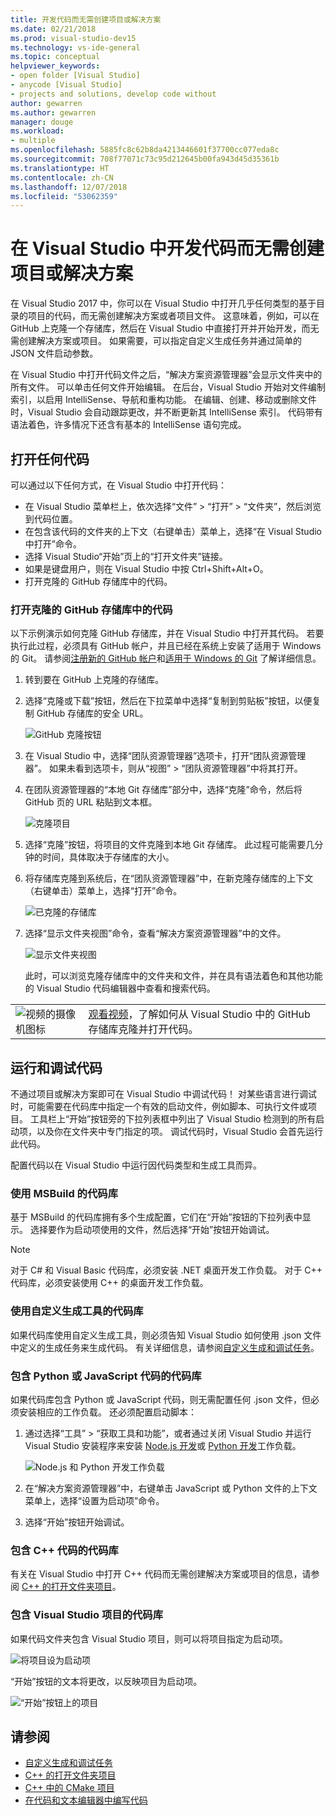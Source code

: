 ```yaml
---
title: 开发代码而无需创建项目或解决方案
ms.date: 02/21/2018
ms.prod: visual-studio-dev15
ms.technology: vs-ide-general
ms.topic: conceptual
helpviewer_keywords:
- open folder [Visual Studio]
- anycode [Visual Studio]
- projects and solutions, develop code without
author: gewarren
ms.author: gewarren
manager: douge
ms.workload:
- multiple
ms.openlocfilehash: 5885fc8c62b8da4213446601f37700cc077eda8c
ms.sourcegitcommit: 708f77071c73c95d212645b00fa943d45d35361b
ms.translationtype: HT
ms.contentlocale: zh-CN
ms.lasthandoff: 12/07/2018
ms.locfileid: "53062359"
---
```

# <a name="develop-code-in-visual-studio-without-projects-or-solutions"></a>在 Visual Studio 中开发代码而无需创建项目或解决方案

在 Visual Studio 2017 中，你可以在 Visual Studio 中打开几乎任何类型的基于目录的项目的代码，而无需创建解决方案或者项目文件。 这意味着，例如，可以在 GitHub 上克隆一个存储库，然后在 Visual Studio 中直接打开并开始开发，而无需创建解决方案或项目。 如果需要，可以指定自定义生成任务并通过简单的 JSON 文件启动参数。

在 Visual Studio 中打开代码文件之后，“解决方案资源管理器”会显示文件夹中的所有文件。 可以单击任何文件开始编辑。 在后台，Visual Studio 开始对文件编制索引，以启用 IntelliSense、导航和重构功能。 在编辑、创建、移动或删除文件时，Visual Studio 会自动跟踪更改，并不断更新其 IntelliSense 索引。 代码带有语法着色，许多情况下还含有基本的 IntelliSense 语句完成。

## <a name="open-any-code"></a>打开任何代码

可以通过以下任何方式，在 Visual Studio 中打开代码：

- 在 Visual Studio 菜单栏上，依次选择“文件” > “打开” > “文件夹”，然后浏览到代码位置。
- 在包含该代码的文件夹的上下文（右键单击）菜单上，选择“在 Visual Studio 中打开”命令。
- 选择 Visual Studio“开始”页上的“打开文件夹”链接。
- 如果是键盘用户，则在 Visual Studio 中按 Ctrl+Shift+Alt+O。
- 打开克隆的 GitHub 存储库中的代码。

### <a name="to-open-code-from-a-cloned-github-repo"></a>打开克隆的 GitHub 存储库中的代码

以下示例演示如何克隆 GitHub 存储库，并在 Visual Studio 中打开其代码。 若要执行此过程，必须具有 GitHub 帐户，并且已经在系统上安装了适用于 Windows 的 Git。 请参阅[注册新的 GitHub 帐户](https://help.github.com/articles/signing-up-for-a-new-github-account/)和[适用于 Windows 的 Git](https://git-for-windows.github.io/) 了解详细信息。

1. 转到要在 GitHub 上克隆的存储库。

1. 选择“克隆或下载”按钮，然后在下拉菜单中选择“复制到剪贴板”按钮，以便复制 GitHub 存储库的安全 URL。

   ![GitHub 克隆按钮](./media/VSIDE_Code_Clone.png)

1. 在 Visual Studio 中，选择“团队资源管理器”选项卡，打开“团队资源管理器”。 如果未看到选项卡，则从“视图” > “团队资源管理器”中将其打开。

1. 在团队资源管理器的“本地 Git 存储库”部分中，选择“克隆”命令，然后将 GitHub 页的 URL 粘贴到文本框。

   ![克隆项目](./media/VSIDE_Code_Clone2.png)

1. 选择“克隆”按钮，将项目的文件克隆到本地 Git 存储库。 此过程可能需要几分钟的时间，具体取决于存储库的大小。

1. 将存储库克隆到系统后，在“团队资源管理器”中，在新克隆存储库的上下文（右键单击）菜单上，选择“打开”命令。

   ![已克隆的存储库](./media/VSIDE_Code_Clone3.png)

1. 选择“显示文件夹视图”命令，查看“解决方案资源管理器”中的文件。

   ![显示文件夹视图](./media/VSIDE_Code_Clone3_show.png)

   此时，可以浏览克隆存储库中的文件夹和文件，并在具有语法着色和其他功能的 Visual Studio 代码编辑器中查看和搜索代码。

| | |
|---------|---------|
| ![视频的摄像机图标](../install/media/video-icon.png)| [观看视频](https://mva.microsoft.com/en-us/training-courses/getting-started-with-visual-studio-2017-17798?l=lp3TOKD6D_6711787171)，了解如何从 Visual Studio 中的 GitHub 存储库克隆并打开代码。 |

## <a name="run-and-debug-your-code"></a>运行和调试代码

不通过项目或解决方案即可在 Visual Studio 中调试代码！ 对某些语言进行调试时，可能需要在代码库中指定一个有效的启动文件，例如脚本、可执行文件或项目。 工具栏上“开始”按钮旁的下拉列表框中列出了 Visual Studio 检测到的所有启动项，以及你在文件夹中专门指定的项。 调试代码时，Visual Studio 会首先运行此代码。

配置代码以在 Visual Studio 中运行因代码类型和生成工具而异。

### <a name="codebases-that-use-msbuild"></a>使用 MSBuild 的代码库

基于 MSBuild 的代码库拥有多个生成配置，它们在“开始”按钮的下拉列表中显示。 选择要作为启动项使用的文件，然后选择“开始”按钮开始调试。

> [!NOTE]
> 对于 C# 和 Visual Basic 代码库，必须安装 .NET 桌面开发工作负载。 对于 C++ 代码库，必须安装使用 C++ 的桌面开发工作负载。

### <a name="codebases-that-use-custom-build-tools"></a>使用自定义生成工具的代码库

如果代码库使用自定义生成工具，则必须告知 Visual Studio 如何使用 .json 文件中定义的生成任务来生成代码。 有关详细信息，请参阅[自定义生成和调试任务](../ide/customize-build-and-debug-tasks-in-visual-studio.md)。

### <a name="codebases-that-contain-python-or-javascript-code"></a>包含 Python 或 JavaScript 代码的代码库

如果代码库包含 Python 或 JavaScript 代码，则无需配置任何 .json 文件，但必须安装相应的工作负载。 还必须配置启动脚本：

1. 通过选择“工具” > “获取工具和功能”，或者通过关闭 Visual Studio 并运行 Visual Studio 安装程序来安装 [Node.js 开发](https://visualstudio.microsoft.com/vs/node-js/)或 [Python 开发](https://visualstudio.microsoft.com/vs/python/)工作负载。

   ![Node.js 和 Python 开发工作负载](media/python_nodejs_workloads.png)

1. 在“解决方案资源管理器”中，右键单击 JavaScript 或 Python 文件的上下文菜单上，选择“设置为启动项”命令。

1. 选择“开始”按钮开始调试。

### <a name="codebases-that-contain-c-code"></a>包含 C++ 代码的代码库

有关在 Visual Studio 中打开 C++ 代码而无需创建解决方案或项目的信息，请参阅 [C++ 的打开文件夹项目](/cpp/ide/non-msbuild-projects)。

### <a name="codebases-that-contain-a-visual-studio-project"></a>包含 Visual Studio 项目的代码库

如果代码文件夹包含 Visual Studio 项目，则可以将项目指定为启动项。

![将项目设为启动项](media/customize-set-project-as-startup-item.png)

“开始”按钮的文本将更改，以反映项目为启动项。

![“开始”按钮上的项目](media/customize-start-button-project.png)

## <a name="see-also"></a>请参阅

- [自定义生成和调试任务](../ide/customize-build-and-debug-tasks-in-visual-studio.md)
- [C++ 的打开文件夹项目](/cpp/ide/non-msbuild-projects)
- [C++ 中的 CMake 项目](/cpp/ide/cmake-tools-for-visual-cpp)
- [在代码和文本编辑器中编写代码](../ide/writing-code-in-the-code-and-text-editor.md)